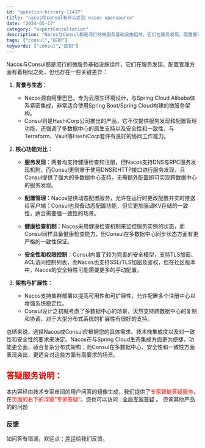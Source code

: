 ```yaml
---
id: "question-history-11437"
title: "nacos和consul有什么区别 nacos-opensource"
date: "2024-05-17"
category: "expertConsultation"
description: "Nacos与Consul都是流行的微服务基础设施组件，它们在服务发现、配置管理方面有着相似之处，但也存在一些关键差异：1. **背景与生态**：   - Nacos源自阿里巴巴，专为云原生环境设计，与Spring Cloud Alibaba体系紧密集成，非常适合使用Spring Boot/Sprin"
tags: ["consul","区别"]
keywords: ["consul","区别"]
---
```


Nacos与Consul都是流行的微服务基础设施组件，它们在服务发现、配置管理方面有着相似之处，但也存在一些关键差异：

1. **背景与生态**：
   - Nacos源自阿里巴巴，专为云原生环境设计，与Spring Cloud Alibaba体系紧密集成，非常适合使用Spring Boot/Spring Cloud构建的微服务架构。
   - Consul则是HashiCorp公司推出的产品，它不仅提供服务发现和配置管理功能，还强调了多数据中心的原生支持以及安全性和一致性，与Terraform、Vault等HashiCorp套件有良好的协同工作能力。

2. **核心功能对比**：
   - **服务发现**：两者均支持健康检查和注册，但Nacos支持DNS与RPC服务发现机制，而Consul更侧重于使用DNS和HTTP接口进行服务发现，且Consul提供了强大的多数据中心支持，无需额外配置即可实现跨数据中心的服务发现。
   
   - **配置管理**：Nacos提供动态配置服务，允许在运行时更改配置并实时推送给客户端；Consul也具备动态配置功能，但它更加强调KV存储的一致性，适合需要强一致性的场景。
   
   - **健康检查机制**：Nacos采用健康检查机制来监控服务实例的状态，而Consul同样具备健康检查能力，但Consul在多数据中心同步状态方面有更严格的一致性保证。
   
   - **安全性和权限控制**：Consul内置了较为完善的安全模型，支持TLS加密、ACL访问控制列表，而Nacos也支持SSL/TLS加密及鉴权，但在社区版本中，Nacos的安全特性可能需要更多的手动配置。

3. **架构与扩展性**：
   - Nacos支持集群部署以提高可用性和可扩展性，允许配置多个注册中心以增强系统稳定性。
   - Consul设计之初就考虑了多数据中心的场景，天然支持跨数据中心的复制和协调，对于大型分布式系统的扩展性有很好的支持。

总结来说，选择Nacos或Consul应根据您的具体需求、技术栈集成度以及对一致性和安全性的要求来决定。Nacos在与Spring Cloud生态集成方面更为便捷，功能更全面，适合复杂分布式架构；而Consul在多数据中心、安全性和一致性方面表现突出，更适合对这些方面有高要求的场景。
## <font color="#FF0000">答疑服务说明：</font> 

本内容经由技术专家审阅的用户问答的镜像生成，我们提供了<font color="#FF0000">专家智能答疑服务</font>，在<font color="#FF0000">页面的右下的浮窗”专家答疑“</font>。您也可以访问 : [全局专家答疑](https://opensource.alibaba.com/chatBot) 。 咨询其他产品的的问题

### 反馈
如问答有错漏，欢迎点：[差评](https://ai.nacos.io/user/feedbackByEnhancerGradePOJOID?enhancerGradePOJOId=13758)给我们反馈。
